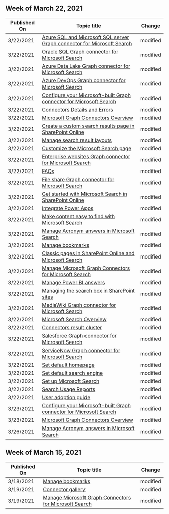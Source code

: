 <!-- This file is generated automatically each week. Changes made to this file will be overwritten.-->



## Week of March 22, 2021


| Published On |Topic title | Change |
|------|------------|--------|
| 3/22/2021 | [Azure SQL and Microsoft SQL server Graph connector for Microsoft Search](/MicrosoftSearch/mssql-connector) | modified |
| 3/22/2021 | [Oracle SQL Graph connector for Microsoft Search](/MicrosoftSearch/oraclesql-connector) | modified |
| 3/22/2021 | [Azure Data Lake Graph connector for Microsoft Search](/MicrosoftSearch/azure-data-lake-connector) | modified |
| 3/22/2021 | [Azure DevOps Graph connector for Microsoft Search](/MicrosoftSearch/azure-devops-connector) | modified |
| 3/22/2021 | [Configure your Microsoft-built Graph connector for Microsoft Search](/MicrosoftSearch/configure-connector) | modified |
| 3/22/2021 | [Connectors Details and Errors](/MicrosoftSearch/connector-details-errors) | modified |
| 3/22/2021 | [Microsoft Graph Connectors Overview](/MicrosoftSearch/connectors-overview) | modified |
| 3/22/2021 | [Create a custom search results page in SharePoint Online](/MicrosoftSearch/create-search-results-pages) | modified |
| 3/22/2021 | [Manage search result layouts](/MicrosoftSearch/customize-results-layout) | modified |
| 3/22/2021 | [Customize the Microsoft Search page](/MicrosoftSearch/customize-search-page) | modified |
| 3/22/2021 | [Enterprise websites Graph connector for Microsoft Search](/MicrosoftSearch/enterprise-web-connector) | modified |
| 3/22/2021 | [FAQs](/MicrosoftSearch/faqs) | modified |
| 3/22/2021 | [File share Graph connector for Microsoft Search](/MicrosoftSearch/fileshare-connector) | modified |
| 3/22/2021 | [Get started with Microsoft Search in SharePoint Online](/MicrosoftSearch/get-started-search-in-sharepoint-online) | modified |
| 3/22/2021 | [Integrate Power Apps](/MicrosoftSearch/integrate-powerapps) | modified |
| 3/22/2021 | [Make content easy to find with Microsoft Search](/MicrosoftSearch/make-content-easy-to-find) | modified |
| 3/22/2021 | [Manage Acronym answers in Microsoft Search](/MicrosoftSearch/manage-acronyms) | modified |
| 3/22/2021 | [Manage bookmarks](/MicrosoftSearch/manage-bookmarks) | modified |
| 3/22/2021 | [Classic pages in SharePoint Online and Microsoft Search](/MicrosoftSearch/manage-classic-spo-pages) | modified |
| 3/22/2021 | [Manage Microsoft Graph Connectors for Microsoft Search](/MicrosoftSearch/manage-connector) | modified |
| 3/22/2021 | [Manage Power BI answers](/MicrosoftSearch/manage-powerbi) | modified |
| 3/22/2021 | [Managing the search box in SharePoint sites](/MicrosoftSearch/manage-spo-search-box) | modified |
| 3/22/2021 | [MediaWiki Graph connector for Microsoft Search](/MicrosoftSearch/mediawiki-connector) | modified |
| 3/22/2021 | [Microsoft Search Overview](/MicrosoftSearch/overview-microsoft-search) | modified |
| 3/22/2021 | [Connectors result cluster](/MicrosoftSearch/result-cluster) | modified |
| 3/22/2021 | [Salesforce Graph connector for Microsoft Search](/MicrosoftSearch/salesforce-connector) | modified |
| 3/22/2021 | [ServiceNow Graph connector for Microsoft Search](/MicrosoftSearch/servicenow-connector) | modified |
| 3/22/2021 | [Set default homepage](/MicrosoftSearch/set-default-homepage) | modified |
| 3/22/2021 | [Set default search engine](/MicrosoftSearch/set-default-search-engine) | modified |
| 3/22/2021 | [Set up Microsoft Search](/MicrosoftSearch/setup-microsoft-search) | modified |
| 3/22/2021 | [Search Usage Reports](/MicrosoftSearch/usage-reports) | modified |
| 3/22/2021 | [User adoption guide](/MicrosoftSearch/user-adoption-guide) | modified |
| 3/23/2021 | [Configure your Microsoft-built Graph connector for Microsoft Search](/MicrosoftSearch/configure-connector) | modified |
| 3/23/2021 | [Microsoft Graph Connectors Overview](/MicrosoftSearch/connectors-overview) | modified |
| 3/26/2021 | [Manage Acronym answers in Microsoft Search](/MicrosoftSearch/manage-acronyms) | modified |


## Week of March 15, 2021


| Published On |Topic title | Change |
|------|------------|--------|
| 3/18/2021 | [Manage bookmarks](/MicrosoftSearch/manage-bookmarks) | modified |
| 3/19/2021 | [Connector gallery](/MicrosoftSearch/connectors-gallery) | modified |
| 3/19/2021 | [Manage Microsoft Graph Connectors for Microsoft Search](/MicrosoftSearch/manage-connector) | modified |
